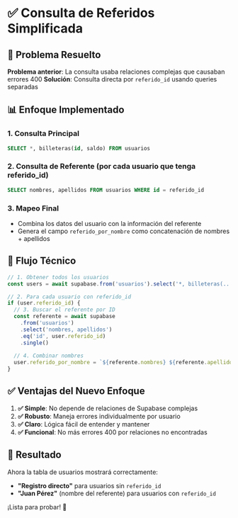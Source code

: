 # ✅ Consulta de Referidos Simplificada

## 🔧 **Problema Resuelto**

**Problema anterior**: La consulta usaba relaciones complejas que causaban errores 400
**Solución**: Consulta directa por `referido_id` usando queries separadas

## 📊 **Enfoque Implementado**

### 1. **Consulta Principal**
```sql
SELECT *, billeteras(id, saldo) FROM usuarios
```

### 2. **Consulta de Referente (por cada usuario que tenga referido_id)**
```sql
SELECT nombres, apellidos FROM usuarios WHERE id = referido_id
```

### 3. **Mapeo Final**
- Combina los datos del usuario con la información del referente
- Genera el campo `referido_por_nombre` como concatenación de nombres + apellidos

## 🎯 **Flujo Técnico**

```javascript
// 1. Obtener todos los usuarios
const users = await supabase.from('usuarios').select('*, billeteras(...)')

// 2. Para cada usuario con referido_id
if (user.referido_id) {
  // 3. Buscar el referente por ID
  const referente = await supabase
    .from('usuarios')
    .select('nombres, apellidos')
    .eq('id', user.referido_id)
    .single()
  
  // 4. Combinar nombres
  user.referido_por_nombre = `${referente.nombres} ${referente.apellidos}`
}
```

## ✅ **Ventajas del Nuevo Enfoque**

1. **✅ Simple**: No depende de relaciones de Supabase complejas
2. **✅ Robusto**: Maneja errores individualmente por usuario
3. **✅ Claro**: Lógica fácil de entender y mantener
4. **✅ Funcional**: No más errores 400 por relaciones no encontradas

## 🚀 **Resultado**

Ahora la tabla de usuarios mostrará correctamente:
- **"Registro directo"** para usuarios sin `referido_id`
- **"Juan Pérez"** (nombre del referente) para usuarios con `referido_id`

¡Lista para probar! 🎯
